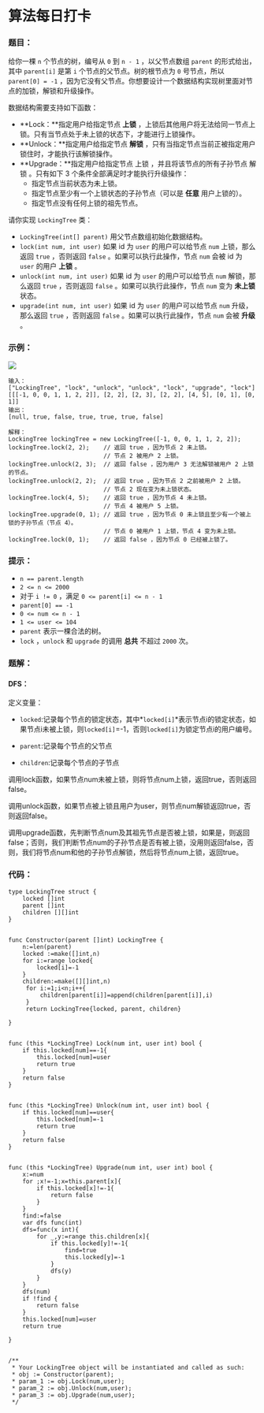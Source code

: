 # 算法每日打卡

### 题目：

给你一棵 `n` 个节点的树，编号从 `0` 到 `n - 1` ，以父节点数组 `parent` 的形式给出，其中 `parent[i]` 是第 `i` 个节点的父节点。树的根节点为 `0` 号节点，所以 `parent[0] = -1` ，因为它没有父节点。你想要设计一个数据结构实现树里面对节点的加锁，解锁和升级操作。

数据结构需要支持如下函数：

- **Lock：**指定用户给指定节点 **上锁** ，上锁后其他用户将无法给同一节点上锁。只有当节点处于未上锁的状态下，才能进行上锁操作。
- **Unlock：**指定用户给指定节点 **解锁** ，只有当指定节点当前正被指定用户锁住时，才能执行该解锁操作。
- **Upgrade：**指定用户给指定节点 上锁 ，并且将该节点的所有子孙节点 解锁 。只有如下 3 个条件全部满足时才能执行升级操作：
  - 指定节点当前状态为未上锁。
  - 指定节点至少有一个上锁状态的子孙节点（可以是 **任意** 用户上锁的）。
  - 指定节点没有任何上锁的祖先节点。

请你实现 `LockingTree` 类：

- `LockingTree(int[] parent)` 用父节点数组初始化数据结构。
- `lock(int num, int user)` 如果 id 为 `user` 的用户可以给节点 `num` 上锁，那么返回 `true` ，否则返回 `false` 。如果可以执行此操作，节点 `num` 会被 id 为 `user` 的用户 **上锁** 。
- `unlock(int num, int user)` 如果 id 为 `user` 的用户可以给节点 `num` 解锁，那么返回 `true` ，否则返回 `false` 。如果可以执行此操作，节点 `num` 变为 **未上锁** 状态。
- `upgrade(int num, int user)` 如果 id 为 `user` 的用户可以给节点 `num` 升级，那么返回 `true` ，否则返回 `false` 。如果可以执行此操作，节点 `num` 会被 **升级** 。

### 示例：

![](https://assets.leetcode.com/uploads/2021/07/29/untitled.png)

```
输入：
["LockingTree", "lock", "unlock", "unlock", "lock", "upgrade", "lock"]
[[[-1, 0, 0, 1, 1, 2, 2]], [2, 2], [2, 3], [2, 2], [4, 5], [0, 1], [0, 1]]
输出：
[null, true, false, true, true, true, false]

解释：
LockingTree lockingTree = new LockingTree([-1, 0, 0, 1, 1, 2, 2]);
lockingTree.lock(2, 2);    // 返回 true ，因为节点 2 未上锁。
                           // 节点 2 被用户 2 上锁。
lockingTree.unlock(2, 3);  // 返回 false ，因为用户 3 无法解锁被用户 2 上锁的节点。
lockingTree.unlock(2, 2);  // 返回 true ，因为节点 2 之前被用户 2 上锁。
                           // 节点 2 现在变为未上锁状态。
lockingTree.lock(4, 5);    // 返回 true ，因为节点 4 未上锁。
                           // 节点 4 被用户 5 上锁。
lockingTree.upgrade(0, 1); // 返回 true ，因为节点 0 未上锁且至少有一个被上锁的子孙节点（节点 4）。
                           // 节点 0 被用户 1 上锁，节点 4 变为未上锁。
lockingTree.lock(0, 1);    // 返回 false ，因为节点 0 已经被上锁了。
```

 

### 提示：

- `n == parent.length`
- `2 <= n <= 2000`
- 对于 `i != 0` ，满足 `0 <= parent[i] <= n - 1`
- `parent[0] == -1`
- `0 <= num <= n - 1`
- `1 <= user <= 104`
- `parent` 表示一棵合法的树。
- `lock` ，`unlock` 和 `upgrade` 的调用 **总共** 不超过 `2000` 次。



### 题解：

#### DFS：

定义变量：

- `locked`:记录每个节点的锁定状态，其中*`locked[i]`*表示节点i的锁定状态，如果节点i未被上锁，则`locked[i]`=-1，否则`locked[i]`为锁定节点i的用户编号。

- `parent`:记录每个节点的父节点

- `children`:记录每个节点的子节点

调用lock函数，如果节点num未被上锁，则将节点num上锁，返回true，否则返回false。

调用unlock函数，如果节点被上锁且用户为user，则节点num解锁返回true，否则返回false。

调用upgrade函数，先判断节点num及其祖先节点是否被上锁，如果是，则返回false；否则，我们判断节点num的子孙节点是否有被上锁，没用则返回false，否则，我们将节点num和他的子孙节点解锁，然后将节点num上锁，返回true。

### 代码：

```golang
type LockingTree struct {
    locked []int
    parent []int
    children [][]int
}


func Constructor(parent []int) LockingTree {
    n:=len(parent)
    locked :=make([]int,n)
    for i:=range locked{
        locked[i]=-1
    }
    children:=make([][]int,n)
     for i:=1;i<n;i++{
         children[parent[i]]=append(children[parent[i]],i)
     }
     return LockingTree{locked, parent, children}

}


func (this *LockingTree) Lock(num int, user int) bool {
    if this.locked[num]==-1{
        this.locked[num]=user
        return true
    }
    return false
}


func (this *LockingTree) Unlock(num int, user int) bool {
    if this.locked[num]==user{
        this.locked[num]=-1
        return true
    }
    return false
}


func (this *LockingTree) Upgrade(num int, user int) bool {
    x:=num
    for ;x!=-1;x=this.parent[x]{
        if this.locked[x]!=-1{
            return false
        }
    }
    find:=false
    var dfs func(int)
    dfs=func(x int){
        for _,y:=range this.children[x]{
            if this.locked[y]!=-1{
                find=true
                this.locked[y]=-1
            }
            dfs(y)
        }
    }   
    dfs(num)
    if !find {
        return false
    }
    this.locked[num]=user
    return true
    
}


/**
 * Your LockingTree object will be instantiated and called as such:
 * obj := Constructor(parent);
 * param_1 := obj.Lock(num,user);
 * param_2 := obj.Unlock(num,user);
 * param_3 := obj.Upgrade(num,user);
 */
```



